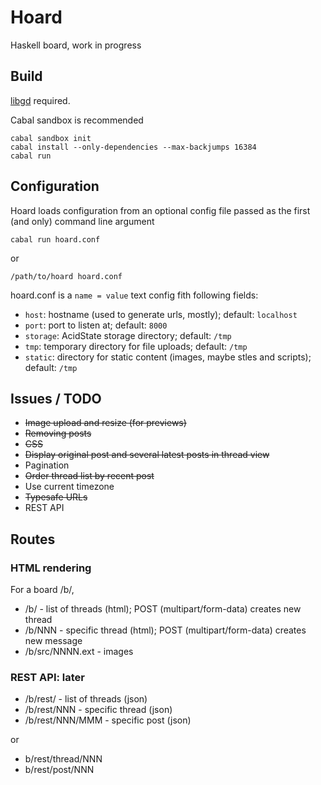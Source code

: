 # Hoard

Haskell board, work in progress

## Build

[libgd](http://libgd.github.io/) required.

Cabal sandbox is recommended
```
cabal sandbox init
cabal install --only-dependencies --max-backjumps 16384
cabal run
```
## Configuration

Hoard loads configuration from an optional config file
passed as the first (and only) command line argument
```
cabal run hoard.conf
```
or
```
/path/to/hoard hoard.conf
```
hoard.conf is a `name = value` text config fith following fields:
 * `host`: hostname (used to generate urls, mostly);
    default: `localhost`
 * `port`: port to listen at;
    default: `8000`
 * `storage`: AcidState storage directory;
    default: `/tmp`
 * `tmp`: temporary directory for file uploads;
    default: `/tmp`
 * `static`: directory for static content (images, maybe stles and scripts);
    default: `/tmp`

## Issues / TODO
 * ~~Image upload and resize (for previews)~~
 * ~~Removing posts~~
 * ~~CSS~~
 * ~~Display original post and several latest posts in thread view~~
 * Pagination
 * ~~Order thread list by recent post~~
 * Use current timezone
 * ~~Typesafe URLs~~
 * REST API

## Routes

### HTML rendering

For a board /b/,
 * /b/ - list of threads (html);
   POST (multipart/form-data) creates new thread
 * /b/NNN - specific thread (html);
   POST (multipart/form-data) creates new message
 * /b/src/NNNN.ext - images

### REST API: later

 * /b/rest/ - list of threads (json)
 * /b/rest/NNN - specific thread (json)
 * /b/rest/NNN/MMM - specific post (json)

or
 * b/rest/thread/NNN
 * b/rest/post/NNN
